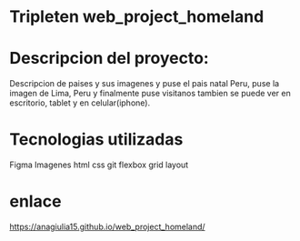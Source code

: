 # Tripleten web_project_homeland
# Descripcion del proyecto:
Descripcion de paises y sus imagenes y puse el pais natal Peru, puse la imagen de Lima, Peru
y finalmente puse visitanos tambien se puede ver en escritorio, tablet y en celular(iphone).
# Tecnologias utilizadas
Figma
Imagenes
html
css 
git 
flexbox
grid layout

# enlace
https://anagiulia15.github.io/web_project_homeland/


